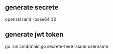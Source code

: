 ## generate secrete

openssl rand -base64 32

## generate jwt token

go run cmd/main.go secrete-here issuer username